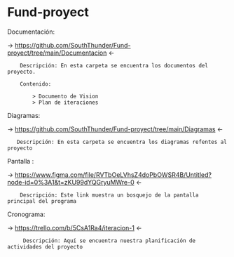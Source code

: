 # Fund-proyect

Documentación: 
    
   -> https://github.com/SouthThunder/Fund-proyect/tree/main/Documentacion <-
   
        Descripción: En esta carpeta se encuentra los documentos del proyecto.
        
        Contenido:
            
            > Documento de Vision
            > Plan de iteraciones
        
        
Diagramas:
    
   -> https://github.com/SouthThunder/Fund-proyect/tree/main/Diagramas <-
   
       Descripción: En esta carpeta se encuentra los diagramas refentes al proyecto


Pantalla :

   -> https://www.figma.com/file/RVTbOeLVhsZ4doPbOWSR4B/Untitled?node-id=0%3A1&t=zKU99dYQGryuMWre-0 <-
   
        Descripción: Este link muestra un bosquejo de la pantalla principal del programa
        

Cronograma:

   -> https://trello.com/b/5CsA1Ra4/iteracion-1 <-
   
         Descripción: Aquí se encuentra nuestra planificación de actividades del proyecto
      

